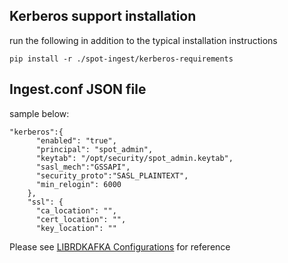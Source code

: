 ## Kerberos support installation

run the following in addition to the typical installation instructions

`pip install -r ./spot-ingest/kerberos-requirements`


## Ingest.conf JSON file

sample below:

```
"kerberos":{
      "enabled": "true",
      "principal": "spot_admin",
      "keytab": "/opt/security/spot_admin.keytab",
      "sasl_mech":"GSSAPI",
      "security_proto":"SASL_PLAINTEXT",
      "min_relogin": 6000
    },
    "ssl": {
      "ca_location": "",
      "cert_location": "",
      "key_location": ""
```

Please see [LIBRDKAFKA Configurations](https://github.com/edenhill/librdkafka/blob/master/CONFIGURATION.md)
for reference

